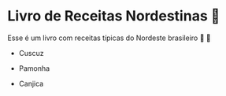 # Livro de Receitas Nordestinas :corn:

Esse é um livro com receitas típicas do Nordeste brasileiro :book: :corn:

- Cuscuz

- Pamonha

- Canjica

  

